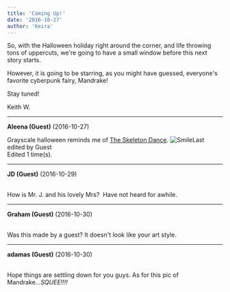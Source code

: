 ```yaml
---
title: 'Coming Up!'
date: '2016-10-27'
author: 'Keira'
---
```


<p>So, with the Halloween holiday right around the corner, and life throwing tons of uppercuts, we're going to have a small window before this next story starts.</p><p>However, it is going to be starring, as you might have guessed, everyone's favorite cyberpunk fairy, Mandrake!</p><p>Stay tuned!</p><p>Keith W.</p>

---
**Aleena (Guest)** (2016-10-27)

Grayscale halloween reminds me of <a href="https://www.youtube.com/watch?v=h03QBNVwX8Q" class="" classname="" target="" name="">The Skeleton Dance</a>. <img src="/smilies/smile.gif" alt="Smile" border="0">Last edited by Guest<br>Edited 1 time(s).

---
**JD (Guest)** (2016-10-29)

<br> How is Mr. J. and his lovely Mrs?&nbsp; Have not heard for awhile. <br>

---
**Graham (Guest)** (2016-10-30)

<br> Was this made by a guest? It doesn't look like your art style.<br>

---
**adamas (Guest)** (2016-10-30)

<br> Hope things are settling down for you guys. As for this pic of Mandrake...*SQUEE!!!!*<br>


